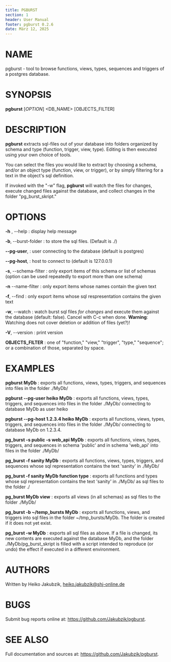 ```yaml
---
title: PGBURST
section: 1
header: User Manual
footer: pgburst 0.2.6
date: März 12, 2025
---
```

# NAME

pgburst - tool to browse functions, views, types, sequences and triggers of a postgres database.

# SYNOPSIS

**pgburst** [*OPTION*] <DB_NAME> [OBJECTS_FILTER]

# DESCRIPTION

**pgburst** extracts sql-files out of your database into folders organized by schema and type (function, trigger, view, type). Editing is then executed using your own choice of tools.

You can select the files you would like to extract by choosing a schema, and/or an object type (function, view, or trigger), or by simply filtering for a text in the object's sql definition.

If invoked with the "-w" flag, **pgburst** will watch the files for changes, execute changed files against the database, and collect changes in the folder "pg_burst_skript."

# OPTIONS

**-h** , --help
: display help message

**-b**, --burst-folder 
: to store the sql files. (Default is ./)

**--pg-user**, 
: user connecting to the database (default is postgres)

**--pg-host**, 
: host to connect to (default is 127.0.0.1)

**-s**, --schema-filter 
: only export items of this schema or list of schemas (option can be used repeatedly to export more than one schema)

**-n** --name-filter
: only export items whose names contain the given text

**-f**, --find 
: only export items whose sql respresentation contains the given text

**-w**, --watch
: watch burst sql files *for changes* and execute them against the database (default: false). Cancel with C-c when done. **Warning**: Watching does not cover deletion or addition of files (yet?)!

**-V**, --version
: print version

**OBJECTS_FILTER**
: one of "function," "view," "trigger", "type," "sequence"; or a combination of those, separated by space.

# EXAMPLES
**pgburst MyDb**
: exports all functions, views, types, triggers, and sequences into files in the folder ./MyDb/

**pgburst --pg-user heiko MyDb**
: exports all functions, views, types, triggers, and sequences into files in the folder ./MyDb/ connecting to database MyDb as user heiko

**pgburst --pg-host 1.2.3.4 heiko MyDb**
: exports all functions, views, types, triggers, and sequences into files in the folder ./MyDb/ connecting to database MyDb on 1.2.3.4.

**pg_burst -s public -s web_api MyDb**
: exports all functions, views, types, triggers, and sequences in schema 'public' and in schema 'web_api' into files in the folder ./MyDb/

**pg_burst -f sanity MyDb**
: exports all functions, views, types, triggers, and sequences whose sql representation contains the text 'sanity' in ./MyDb/

**pg_burst -f sanity MyDb function type**
: exports all functions and types whose sql representation contains the text 'sanity' in ./MyDb/ as sql files to the folder ./

**pg_burst MyDb view**
: exports all views (in all schemas) as sql files to the folder ./MyDb/

**pg_burst -b ~/temp_bursts MyDb**
: exports all functions, views, and triggers into sql files in the folder ~/tmp_bursts/MyDb. The folder is created if it does not yet exist.

**pg_burst -w MyDb**
: exports all sql files as above. If a file is changed, its new contents are executed against the database MyDb, and the folder ./MyDb/pg_burst_skript is filled with a script intended to reproduce (or undo) the effect if executed in a different environment.

# AUTHORS

Written by Heiko Jakubzik, <heiko.jakubzik@shj-online.de>

# BUGS

Submit bug reports online at: <https://github.com/Jakubzik/pgburst>.

# SEE ALSO

Full documentation and sources at: <https://github.com/Jakubzik/pgburst>.
